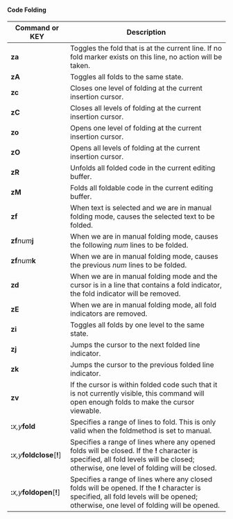 #### Code Folding

| Command or KEY | Description |
| - | - |
| **za** | Toggles the fold that is at the current line.  If no fold marker exists on this line, no action will be taken. |
| **zA** | Toggles all folds to the same state. |
| **zc** | Closes one level of folding at the current insertion cursor. |
| **zC** | Closes all levels of folding at the current insertion cursor. |
| **zo** | Opens one level of folding at the current insertion cursor. |
| **zO** | Opens all levels of folding at the current insertion cursor. |
| **zR** | Unfolds all folded code in the current editing buffer. |
| **zM** | Folds all foldable code in the current editing buffer. |
| **zf** | When text is selected and we are in manual folding mode, causes the selected text to be folded. |
| **zf**_num_**j** | When we are in manual folding mode, causes the following _num_ lines to be folded. |
| **zf**_num_**k** | When we are in manual folding mode, causes the previous _num_ lines to be folded. |
| **zd** | When we are in manual folding mode and the cursor is in a line that contains a fold indicator, the fold indicator will be removed. |
| **zE** | When we are in manual folding mode, all fold indicators are removed. |
| **zi** | Toggles all folds by one level to the same state. |
| **zj** | Jumps the cursor to the next folded line indicator. |
| **zk** | Jumps the cursor to the previous folded line indicator. |
| **zv** | If the cursor is within folded code such that it is not currently visible, this command will open enough folds to make the cursor viewable. |
| **:**_x,y_**fold** | Specifies a range of lines to fold. This is only valid when the foldmethod is set to manual. |
| **:**_x,y_**foldclose**[**!**] | Specifies a range of lines where any opened folds will be closed. If the **!** character is specified, all fold levels will be closed; otherwise, one level of folding will be closed. |
| **:**_x,y_**foldopen**[**!**] | Specifies a range of lines where any closed folds will be opened. If the **!** character is specified, all fold levels will be opened; otherwise, one level of folding will be opened.

